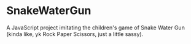 # SnakeWaterGun
A JavaScript project imitating the children's game of Snake Water Gun (kinda like, yk Rock Paper Scissors, just a little sassy).
